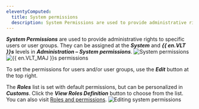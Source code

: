 ```yaml
---
eleventyComputed:
  title: System permissions
  description: System Permissions are used to provide administrative rights to specific users or user groups.
---
```

***System Permissions*** are used to provide administrative rights to specific users or user groups. They can be assigned at the ***System*** and ***{{ en.VLT }}s*** levels in ***Administration – System permissions***.
![System permissions](https://cdnweb.devolutions.net/docs/docs_en_hub_Hub3043.png)
![{{ en.VLT_MAJ }}s permissions](https://cdnweb.devolutions.net/docs/docs_en_hub_Hub2137.png)

To set the permissions for users and/or user groups, use the ***Edit*** button at the top right.

The ***Roles*** list is set with default permissions, but can be personalized in ***Customs***. Click the ***View Roles Definition*** button to choose from the list. You can also visit [Roles and permissions](/hub/web-interface/administration/configuration-security/system-permissions/roles-permissions/).
![Editing system permissions](https://cdnweb.devolutions.net/docs/docs_en_hub_Hub4036.png)
